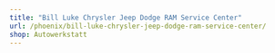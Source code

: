 ```yaml
---
title: "Bill Luke Chrysler Jeep Dodge RAM Service Center"
url: /phoenix/bill-luke-chrysler-jeep-dodge-ram-service-center/
shop: Autowerkstatt
---
```

